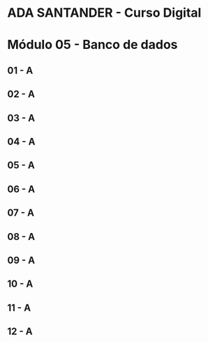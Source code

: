 # ADA SANTANDER - Curso Digital
# Módulo 05 - Banco de dados

## 01 - A

## 02 - A

## 03 - A

## 04 - A

## 05 - A

## 06 - A

## 07 - A

## 08 - A

## 09 - A

## 10 - A

## 11 - A

## 12 - A
